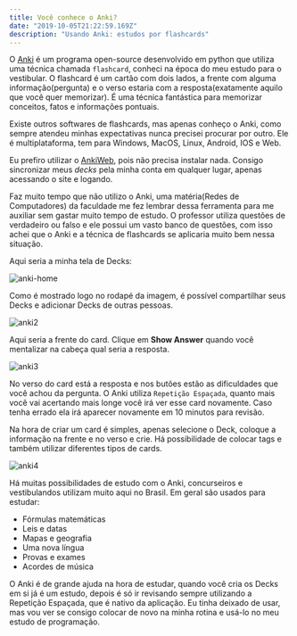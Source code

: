 ```yaml
---
title: Você conhece o Anki?
date: "2019-10-05T21:22:59.169Z"
description: "Usando Anki: estudos por flashcards"
---
```


O [Anki](https://apps.ankiweb.net/) é um programa open-source desenvolvido em python que utiliza uma técnica chamada `flashcard`, conheci na época do meu estudo para o vestibular. O flashcard é um cartão com dois lados, a frente com alguma informação(pergunta) e o verso estaria com a resposta(exatamente aquilo que você quer memorizar). É uma técnica fantástica para memorizar conceitos, fatos e informações pontuais.

Existe outros softwares de flashcards, mas apenas conheço o Anki, como sempre atendeu minhas expectativas nunca precisei procurar por outro. Ele é multiplataforma, tem para Windows, MacOS, Linux, Android, IOS e Web.

Eu prefiro utilizar o [AnkiWeb](https://ankiweb.net/), pois não precisa instalar nada. Consigo sincronizar meus _decks_ pela minha conta em qualquer lugar, apenas acessando o site e logando.

Faz muito tempo que não utilizo o Anki, uma matéria(Redes de Computadores) da faculdade me fez lembrar dessa ferramenta para me auxiliar sem gastar muito tempo de estudo. O professor utiliza questões de verdadeiro ou falso e ele possui um vasto banco de  questões, com isso achei que o Anki e a técnica de flashcards se aplicaria muito bem nessa situação.

Aqui seria a minha tela de Decks:

![anki-home](https://trello-attachments.s3.amazonaws.com/5a9ad7ae3d56417005320ecd/5da4c48a6d0ad462fafe764d/c1ce32fddc48d77ccf84199000c144e4/anki1.png "Minha tela de Decks")


Como é mostrado logo no rodapé da imagem, é possível compartilhar seus Decks e adicionar Decks de outras pessoas.


![anki2](https://trello-attachments.s3.amazonaws.com/5a9ad7ae3d56417005320ecd/5da4c48a6d0ad462fafe764d/c45a8bd3e7067656e1fe98c32447a288/anki2.png "frente de um card")

Aqui seria a frente do card. Clique em __Show Answer__ quando você mentalizar na cabeça qual seria a resposta.

![anki3](https://trello-attachments.s3.amazonaws.com/5a9ad7ae3d56417005320ecd/5da4c48a6d0ad462fafe764d/d0ce34496e03371613692d501352a330/anki3.png "verso do card")

No verso do card está a resposta e nos butões estão as dificuldades que você achou da pergunta. O Anki utiliza `Repetição Espaçada`, quanto mais você vai acertando mais longe você irá ver esse card novamente. Caso tenha errado ela irá aparecer novamente em 10 minutos para revisão.

Na hora de criar um card é simples, apenas selecione o Deck, coloque a informação na frente e no verso e crie. Há possibilidade de colocar tags e também utilizar diferentes tipos de cards.

![anki4](https://trello-attachments.s3.amazonaws.com/5a9ad7ae3d56417005320ecd/5da4c48a6d0ad462fafe764d/4c98e0a858ad7390bf3977ceb63c4f1c/anki4.png "criação de um card")

Há muitas possibilidades de estudo com o Anki, concurseiros e vestibulandos utilizam muito aqui no Brasil. Em geral são usados para estudar:

+ Fórmulas matemáticas
+ Leis e datas
+ Mapas e geografia
+ Uma nova língua
+ Provas e exames
+ Acordes de música

O Anki é de grande ajuda na hora de estudar, quando você cria os Decks em si já é um estudo, depois é só ir revisando sempre utilizando a Repetição Espaçada, que é nativo da aplicação. Eu tinha deixado de usar, mas vou ver se consigo colocar de novo na minha rotina e usá-lo no meu estudo de programação.
